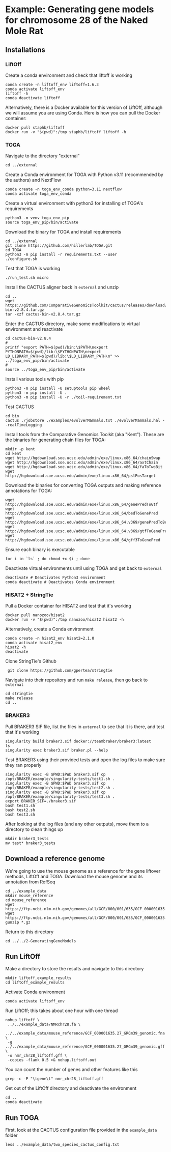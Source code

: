 # Example: Generating gene models for chromosome 28 of the Naked Mole Rat

## Installations

### LiftOff

Create a conda environment and check that liftoff is working

```
conda create -n liftoff_env liftoff=1.6.3
conda activate liftoff_env
liftoff -h
conda deactivate liftoff
```

Alternatively, there is a Docker available for this version of LiftOff, although we will assume you are using Conda. Here is how you can pull the Docker container:

```
docker pull staphb/liftoff
docker run -v "$(pwd)":/tmp staphb/liftoff liftoff -h
```

### TOGA

Navigate to the directory "external"

```
cd ../external
```

Create a Conda environment for TOGA with Python v3.11 (recommended by the authors) and NextFlow

```
conda create -n toga_env_conda python=3.11 nextflow
conda activate toga_env_conda
```

Create a virtual environment with python3 for installing of TOGA's requirements

```
python3 -m venv toga_env_pip
source toga_env_pip/bin/activate
```

Download the binary for TOGA and install requirements

```
cd ../external
git clone https://github.com/hillerlab/TOGA.git
cd TOGA
python3 -m pip install -r requirements.txt --user
./configure.sh
```

Test that TOGA is working

```
./run_test.sh micro
```

Install the CACTUS aligner back in `external` and unzip

```
cd ..
wget https://github.com/ComparativeGenomicsToolkit/cactus/releases/download/v2.8.4/cactus-bin-v2.8.4.tar.gz
tar -xzf cactus-bin-v2.8.4.tar.gz
```

Enter the CACTUS directory, make some modifications to virtual environment and reactivate

```
cd cactus-bin-v2.8.4
#
printf "export PATH=$(pwd)/bin:\$PATH\nexport PYTHONPATH=$(pwd)/lib:\$PYTHONPATH\nexport LD_LIBRARY_PATH=$(pwd)/lib:\$LD_LIBRARY_PATH\n" >> ../toga_env_pip/bin/activate
#
source ../toga_env_pip/bin/activate
```

Install various tools with pip

```
python3 -m pip install -U setuptools pip wheel
python3 -m pip install -U .
python3 -m pip install -U -r ./toil-requirement.txt
```

Test CACTUS

```
cd bin
cactus ./jobstore ./examples/evolverMammals.txt ./evolverMammals.hal --realTimeLogging
```

Install tools from the Comparative Genomics Toolkit (aka "Kent"). These are the binaries for generating chain files for TOGA:

```
mkdir -p kent
cd kent
wget http://hgdownload.soe.ucsc.edu/admin/exe/linux.x86_64/chainSwap
wget http://hgdownload.soe.ucsc.edu/admin/exe/linux.x86_64/axtChain
wget http://hgdownload.soe.ucsc.edu/admin/exe/linux.x86_64/faToTwoBit
wget http://hgdownload.soe.ucsc.edu/admin/exe/linux.x86_64/pslPosTarget
```

Download the binaries for converting TOGA outputs and making reference annotations for TOGA:

```
wget http://hgdownload.soe.ucsc.edu/admin/exe/linux.x86_64/genePredToGtf
wget http://hgdownload.soe.ucsc.edu/admin/exe/linux.x86_64/bedToGenePred
wget http://hgdownload.soe.ucsc.edu/admin/exe/linux.x86_64.v369/genePredToBed
wget http://hgdownload.soe.ucsc.edu/admin/exe/linux.x86_64.v369/gtfToGenePred
wget http://hgdownload.soe.ucsc.edu/admin/exe/linux.x86_64/gff3ToGenePred
```

Ensure each binary is executable

```
for i in `ls` ; do chmod +x $i ; done
```

Deactivate virtual environments until using TOGA and get back to `external`

```
deactivate # Deactivates Python3 environment
conda deactivate # Deactivates Conda environment
```

### HISAT2 + StringTie

Pull a Docker container for HISAT2 and test that it's working

```
docker pull nanozoo/hisat2
docker run -v "$(pwd)":/tmp nanozoo/hisat2 hisat2 -h
```

Alternatively, create a Conda environment

```
conda create -n hisat2_env hisat2=2.1.0
conda activate hisat2_env
hisat2 -h
deactivate
```

Clone StringTie's Github

```
 git clone https://github.com/gpertea/stringtie
```

Navigate into their repository and run `make release`, then go back to `external`

```
cd stringtie
make release
cd ..
```

### BRAKER3

Pull BRAKER3 SIF file, list the files in `external` to see that it is there, and test that it's working

```
singularity build braker3.sif docker://teambraker/braker3:latest
ls
singularity exec braker3.sif braker.pl --help
```

Test BRAKER3 using their provided tests and open the log files to make sure they ran properly

```
singularity exec -B $PWD:$PWD braker3.sif cp /opt/BRAKER/example/singularity-tests/test1.sh .
singularity exec -B $PWD:$PWD braker3.sif cp /opt/BRAKER/example/singularity-tests/test2.sh .
singularity exec -B $PWD:$PWD braker3.sif cp /opt/BRAKER/example/singularity-tests/test3.sh .
export BRAKER_SIF=./braker3.sif
bash test1.sh
bash test2.sh
bash test3.sh
```

After looking at the log files (and any other outputs), move them to a directory to clean things up

```
mkdir braker3_tests
mv test* braker3_tests
```

## Download a reference genome

We're going to use the mouse genome as a reference for the gene liftover methods, LiftOff and TOGA. Download the mouse genome and its annotation from RefSeq

```
cd ../example_data
mkdir mouse_reference
cd mouse_reference
wget https://ftp.ncbi.nlm.nih.gov/genomes/all/GCF/000/001/635/GCF_000001635.27_GRCm39/GCF_000001635.27_GRCm39_genomic.gff.gz  
wget https://ftp.ncbi.nlm.nih.gov/genomes/all/GCF/000/001/635/GCF_000001635.27_GRCm39/GCF_000001635.27_GRCm39_genomic.fna.gz
gunzip *.gz
```

Return to this directory

```
cd ../../2-GeneratingGeneModels
```

## Run LiftOff

Make a directory to store the results and navigate to this directory

```
mkdir liftoff_example_results
cd liftoff_example_results
```

Activate Conda environment

```
conda activate liftoff_env
```

Run LiftOff; this takes about one hour with one thread

```
nohup liftoff \
 ../../example_data/NMRchr28.fa \
 ../../example_data/mouse_reference/GCF_000001635.27_GRCm39_genomic.fna \
 -g ../../example_data/mouse_reference/GCF_000001635.27_GRCm39_genomic.gff \
 -o nmr_chr28_liftoff.gff \
 -copies -flank 0.5 >& nohup.liftoff.out
```

You can count the number of genes and other features like this

```
grep -c -P "\tgene\t" nmr_chr28_liftoff.gff
```

Get out of the LiftOff directory and deactivate the environment

```
cd ..
conda deactivate
```

## Run TOGA

First, look at the CACTUS configuration file provided in the `example_data` folder

```
less ../example_data/two_species_cactus_config.txt
```



